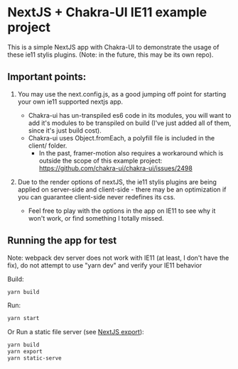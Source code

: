 # NextJS + Chakra-UI IE11 example project

This is a simple NextJS app with Chakra-UI to demonstrate the usage of these ie11 stylis plugins.  (Note: in the future, this may be its own repo).

## Important points:

1. You may use the next.config.js, as a good jumping off point for starting your own ie11 supported nextjs app.

    * Chakra-ui has un-transpiled es6 code in its modules, you will want to add it's modules to be transpiled on build (I've just added all of them, since it's just build cost).
    * Chakra-ui uses Object.fromEach, a polyfill file is included in the client/ folder.
        * In the past, framer-motion also requires a workaround which is outside the scope of this example project: https://github.com/chakra-ui/chakra-ui/issues/2498

2. Due to the render options of nextJS, the ie11 stylis plugins are being applied on server-side and client-side - there may be an optimization if you can guarantee client-side never redefines its css.

    * Feel free to play with the options in the app on IE11 to see why it won't work, or find something I totally missed.

## Running the app for test

Note: webpack dev server does not work with IE11 (at least, I don't have the fix), do not attempt to use "yarn dev" and verify your IE11 behavior

Build:

```bash
yarn build
```

Run:

```bash
yarn start
```

Or Run a static file server (see [NextJS export](https://nextjs.org/docs/advanced-features/static-html-export)):

```bash
yarn build
yarn export
yarn static-serve
```
